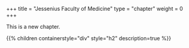 +++
title = "Jessenius Faculty of Medicine"
type = "chapter"
weight = 0
+++

This is a new chapter.

{{% children containerstyle="div" style="h2" description=true %}}